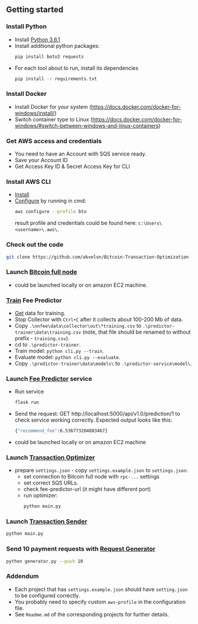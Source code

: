 ## Getting started

### Install Python
* Install [Python 3.6.1](https://www.python.org/downloads/release/python-361/)
* Install additional python packages:
    ```bash
    pip install boto3 requests
    ```
* For each tool about to run, install its dependencies
    ```bash
    pip install -r requirements.txt
    ```

### Install Docker
* Install Docker for your system (https://docs.docker.com/docker-for-windows/install/)
* Switch container type to Linux (https://docs.docker.com/docker-for-windows/#switch-between-windows-and-linux-containers)

### Get AWS access and credentials
* You need to have an Account with SQS service ready.
* Save your Account ID
* Get Access Key ID & Secret Access Key for CLI

### Install AWS CLI
* [Install](https://docs.aws.amazon.com/cli/latest/userguide/install-windows.html)
* [Configure](https://docs.aws.amazon.com/cli/latest/userguide/cli-chap-configure.html) by running in cmd:
    ```bash
    aws configure --profile bto
    ```
    result profile and credentials could be found here: `c:\Users\<username>\.aws\`.

### Check out the code
```bash
git clone https://github.com/akvelon/Bitcoin-Transaction-Optimization
```

### Launch [Bitcoin full node](https://github.com/bitpay/bitcore)
* could be launched locally or on amazon EC2 machine.

### [Train](../predictor-trainer/README.md#run) Fee Predictor
* [Get](collector.md) data for training.
* Stop Collector with `Ctrl+C` after it collects about 100-200 Mb of data.
* Copy `.\nnfee\data\collector\out\*training.csv` to `.\predictor-trainer\data\training.csv` (note, that file should be renamed to without prefix - `training.csv`).
* cd to `.\predictor-trainer`.
* Train model: `python cli.py --train`.
* Evaluate model: `python cli.py --evaluate`.
* Copy `.\predictor-trainer\data\models\` to `.\predictor-service\model\`.

### Launch [Fee Predictor](../predictor-service/Readme.md) service
* Run service
    ```bash
    flask run
    ```
* Send the request: GET http://localhost:5000/api/v1.0/prediction/1 to check service working correctly. Expected output looks like this:
    ```bash
    {"recommend_fee":6.536773204803467}
    ```
* could be launched locally or on amazon EC2 machine

### Launch [Transaction Optimizer](../transaction-optimizer/Readme.md)
* prepare `settings.json` - copy `settings.example.json` to `settings.json`:
    - set connection to Bitcoin full node with `rpc-...` settings
    - set correct SQS URLs.
    - check fee-predictor-url (it might have different port)
    - run optimizer:
        ```bash
        python main.py
        ```

### Launch [Transaction Sender](../transaction-sender/Readme.md)
```bash
python main.py
```

### Send 10 payment requests with [Request Generator](../pay-request-generator/Readme.md)
```bash
python generator.py --push 10
```

### Addendum
* Each project that has `settings.example.json` should have `setting.json` to be configured correctly.
* You probably need to specify custom `aws-profile` in the configuration file.
* See `Readme.md` of the corresponding projects for further details.
